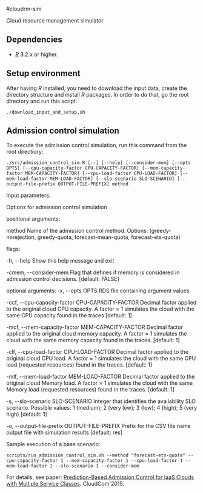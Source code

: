 #cloudrm-sim

Cloud resource management simulator

## Dependencies

- [*R*](https://cran.r-project.org/) 3.2.x or higher.

## Setup environment

After having *R* installed, you need to download the input data, create the directory structure
and install *R* packages. In order to do that, go the root directory and run this script:

```
./download_input_and_setup.sh
```

## Admission control simulation 

To execute the admission control simulation, run this command from the root directiory:

``` 
./src/admission_control_sim.R [--] [--help] [--consider-mem] [--opts OPTS] [--cpu-capacity-factor CPU-CAPACITY-FACTOR] [--mem-capacity-factor MEM-CAPACITY-FACTOR] [--cpu-load-factor CPU-LOAD-FACTOR] [--mem-load-factor MEM-LOAD-FACTOR] [--slo-scenario SLO-SCENARIO] [--output-file-prefix OUTPUT-FILE-PREFIX] method
```

Input parameters:



Options for admission control simulation

positional arguments:

  method			                                         Name of the admission control method. Options: (greedy-norejection, 
                                                       greedy-quota, forecast-mean-quota, forecast-ets-quota)

flags:

  -h, --help			                                     Show this help message and exit
  
  -cmem, --consider-mem		 	                         Flag that defines if memory is considered in admission control decisions.                                                    [default: FALSE]

optional arguments:
  -x, --opts OPTS			                                RDS file containing argument values
  
  -ccf, --cpu-capacity-factor CPU-CAPACITY-FACTOR			Decimal factor applied to the original cloud CPU capacity. A factor = 1                                                      simulates the cloud with the same CPU capacity found in the traces                                                           [default: 1]
  
  -mcf, --mem-capacity-factor MEM-CAPACITY-FACTOR			Decimal factor applied to the original cloud memory capacity. A factor = 1                                                   simulates the cloud with the same memory capacity found in the traces.                                                       [default: 1]
  
  -clf, --cpu-load-factor CPU-LOAD-FACTOR			        Decimal factor applied to the original cloud CPU load. A factor = 1                                                          simulates the cloud with the same CPU load (requested resources) found in                                                    the traces. [default: 1]
  
  -mlf, --mem-load-factor MEM-LOAD-FACTOR			        Decimal factor applied to the original cloud Memory load. A factor = 1                                                       simulates the cloud with the same Memory load (requested resources) found                                                    in the traces. [default: 1]
  
  -s, --slo-scenario SLO-SCENARIO			                Integer that identifies the availability SLO scenario. Possible values: 1                                                    (medium); 2 (very low); 3 (low); 4 (high); 5 (very high) [default: 1]
  
  -o, --output-file-prefix OUTPUT-FILE-PREFIX			    Prefix for the CSV file name output file with simulation results                                                             [default: res]

Sample execution of a base scenario:

```
scripts/run_admission_control_sim.sh --method "forecast-ets-quota" --cpu-capacity-factor 1 --mem-capacity-factor 1 --cpu-load-factor 1 --mem-load-factor 1 --slo-scenario 1 --consider-mem
```


For details, see paper:
[Prediction-Based Admission Control for IaaS Clouds with Multiple Service Classes](http://ieeexplore.ieee.org/xpls/abs_all.jsp?arnumber=7396141). CloudCom'2015.

